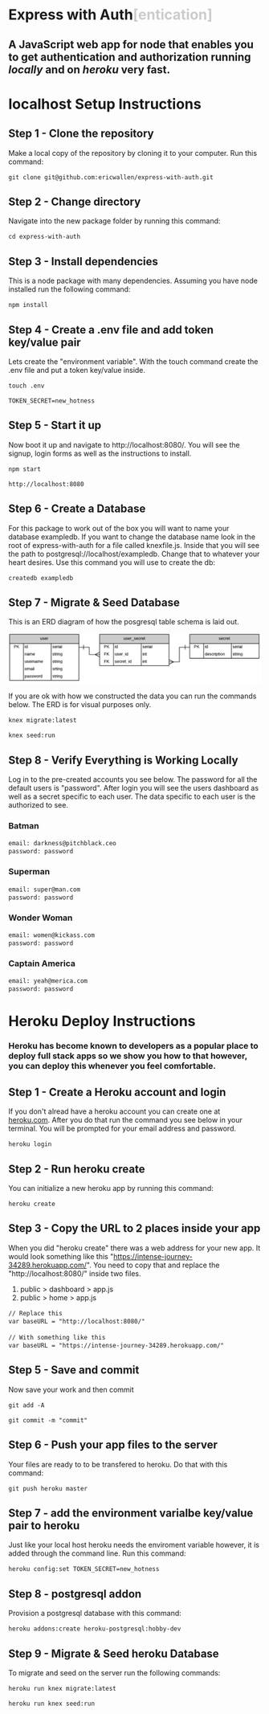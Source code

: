<div class="cut-container">

# Express with Auth<span style="color: #CCC">[entication]</span>

## A JavaScript web app for node that enables you to get <span class="highlight">authentication</span> and <span class="highlight">authorization</span> running _locally_ and on _heroku_ very fast.


# localhost Setup Instructions

## Step 1 - Clone the repository

Make a local copy of the repository by cloning it to your computer. Run this command:

```
git clone git@github.com:ericwallen/express-with-auth.git
```

## Step 2 - Change directory

Navigate into the new package folder by running this command:

```
cd express-with-auth
```

## Step 3 - Install dependencies

This is a node package with many dependencies. Assuming you have node installed run the following command:

```
npm install
```

## Step 4 - Create a .env file and add token key/value pair

Lets create the "environment variable". With the touch command create the .env file and put a token key/value inside.

```
touch .env
```
```
TOKEN_SECRET=new_hotness
```

## Step 5 - Start it up

Now boot it up and navigate to http://localhost:8080/. You will see the signup, login forms as well as the instructions to install.

```
npm start
```

```
http://localhost:8080
```



## Step 6 - Create a Database

For this package to work out of the box you will want to name your database exampledb. If you want to change the database name look in the root of express-with-auth for a file called knexfile.js. Inside that you will see the path to postgresql://localhost/exampledb. Change that to whatever your heart desires. Use this command you will use to create the db:

```
createdb exampledb
```

## Step 7 - Migrate & Seed Database

This is an ERD diagram of how the posgresql table schema is laid out.

![](public/home/assets/erd.png)

If you are ok with how we constructed the data you can run the commands below. The ERD is for visual purposes only.

```
knex migrate:latest
```

```
knex seed:run
```

## Step 8 - Verify Everything is Working Locally

Log in to the pre-created accounts you see below. The password for all the default users is "password". After login you will see the users dashboard as well as a secret specific to each user. The data specific to each user is the authorized to see.

### Batman

```
email: darkness@pitchblack.ceo  
password: password
```

### Superman

```
email: super@man.com  
password: password
```

### Wonder Woman

```
email: women@kickass.com  
password: password
```

### Captain America

```
email: yeah@merica.com  
password: password
```

# Heroku Deploy Instructions

### Heroku has become known to developers as a popular place to deploy full stack apps so we show you how to that however, you can deploy this whenever you feel comfortable.

## Step 1 - Create a Heroku account and login

If you don't alread have a heroku account you can create one at [heroku.com](https://heroku.com/). After you do that run the command you see below in your terminal. You will be prompted for your email address and password.

```
heroku login
```

## Step 2 - Run heroku create

You can initialize a new heroku app by running this command:

```
heroku create
```

## Step 3 - Copy the URL to 2 places inside your app

When you did "heroku create" there was a web address for your new app. It would look something like this "https://intense-journey-34289.herokuapp.com/". You need to copy that and replace the "http://localhost:8080/" inside two files.

1.  public > dashboard > app.js
2.  public > home > app.js

```
// Replace this  
var baseURL = "http://localhost:8080/"  

// With something like this  
var baseURL = "https://intense-journey-34289.herokuapp.com/"
```

## Step 5 - Save and commit

Now save your work and then commit

```
git add -A
```

```
git commit -m "commit"
```

## Step 6 - Push your app files to the server

Your files are ready to to be transfered to heroku. Do that with this command:

```
git push heroku master
```

## Step 7 - add the environment varialbe key/value pair to heroku

Just like your local host heroku needs the enviroment variable however, it is added through the command line. Run this command:

```
heroku config:set TOKEN_SECRET=new_hotness
```

## Step 8 - postgresql addon

Provision a postgresql database with this command:

```
heroku addons:create heroku-postgresql:hobby-dev
```

## Step 9 - Migrate & Seed heroku Database

To migrate and seed on the server run the following commands:

```
heroku run knex migrate:latest
```

```
heroku run knex seed:run
```
